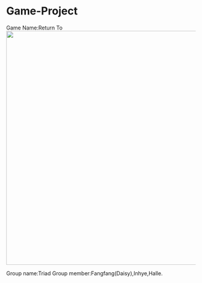 # Game-Project
Game Name:Return To
<img src ="https://github.com/FangfangLyu/Return-To/blob/master/Game%20Plan/capture%201.JPG" width ="800/3" height = "623/3">

Group name:Triad
Group member:Fangfang(Daisy),Inhye,Halle.
